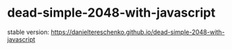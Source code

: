 # dead-simple-2048-with-javascript

stable version:
https://danieltereschenko.github.io/dead-simple-2048-with-javascript
